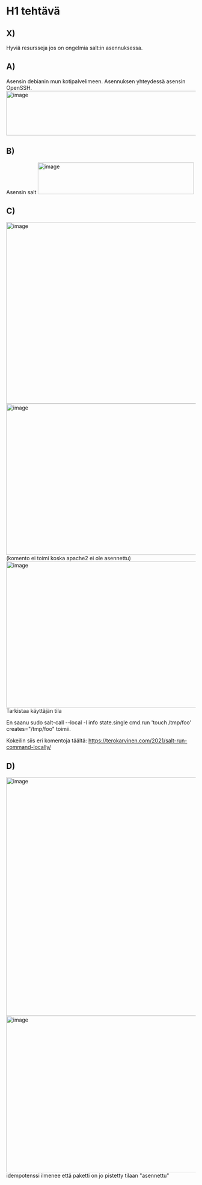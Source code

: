 # H1 tehtävä

## X)
Hyviä resursseja jos on ongelmia salt:in asennuksessa.
## A)
Asensin debianin mun kotipalvelimeen. Asennuksen yhteydessä asensin OpenSSH.
<img width="936" height="118" alt="image" src="https://github.com/user-attachments/assets/f3b16482-9796-4e59-9946-7da8e8c70795" />
## B)
Asensin salt
<img width="415" height="84" alt="image" src="https://github.com/user-attachments/assets/252c190e-b0e1-4184-8339-b1296ecaae4a" />
## C)
<img width="1005" height="482" alt="image" src="https://github.com/user-attachments/assets/b491e5b2-ed85-4b1a-af83-4aeac4fd71a9" />
<img width="851" height="401" alt="image" src="https://github.com/user-attachments/assets/63bbdcf6-cd52-4563-9408-a6e40b2ccb67" />
(komento ei toimi koska apache2 ei ole asennettu)
<img width="802" height="388" alt="image" src="https://github.com/user-attachments/assets/596a121c-072d-4519-9541-0751bfbcab1d" />
Tarkistaa käyttäjän tila

En saanu sudo salt-call --local -l info state.single cmd.run 'touch /tmp/foo' creates="/tmp/foo" toimii.

Kokeilin siis eri komentoja täältä: https://terokarvinen.com/2021/salt-run-command-locally/

## D)
<img width="759" height="633" alt="image" src="https://github.com/user-attachments/assets/4797e930-5df9-40af-9fad-57cc0ecc1542" />
<img width="848" height="415" alt="image" src="https://github.com/user-attachments/assets/8f589028-2fc7-4113-83ce-d667d17791af" />
idempotenssi ilmenee että paketti on jo pistetty tilaan "asennettu"
